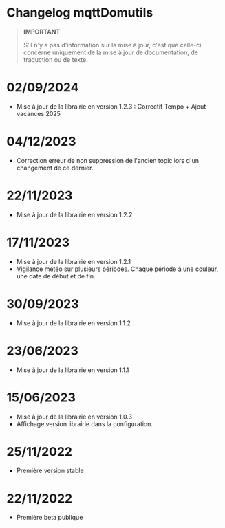 # Changelog mqttDomutils

>**IMPORTANT**
>
>S'il n'y a pas d'information sur la mise à jour, c'est que celle-ci concerne uniquement de la mise à jour de documentation, de traduction ou de texte.

# 02/09/2024
- Mise à jour de la librairie en version 1.2.3 : Correctif Tempo + Ajout vacances 2025 

# 04/12/2023
- Correction erreur de non suppression de l'ancien topic lors d'un changement de ce dernier.

# 22/11/2023
- Mise à jour de la librairie en version 1.2.2

# 17/11/2023
- Mise à jour de la librairie en version 1.2.1
- Vigilance météo sur plusieurs périodes. Chaque période à une couleur, une date de début et de fin.

# 30/09/2023
- Mise à jour de la librairie en version 1.1.2

# 23/06/2023
- Mise à jour de la librairie en version 1.1.1

# 15/06/2023
- Mise à jour de la librairie en version 1.0.3
- Affichage version librairie dans la configuration.

# 25/11/2022
- Première version stable

# 22/11/2022
- Première beta publique